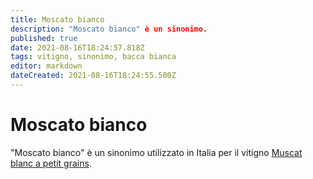 ```yaml
---
title: Moscato bianco
description: "Moscato bianco" è un sinonimo.
published: true
date: 2021-08-16T18:24:57.818Z
tags: vitigno, sinonimo, bacca bianca
editor: markdown
dateCreated: 2021-08-16T18:24:55.500Z
---
```


# Moscato bianco

"Moscato bianco" è un sinonimo utilizzato in Italia per il vitigno [Muscat blanc a petit grains](/vitigni/bacca-bianca/muscat-blanc-a-petit-grains).